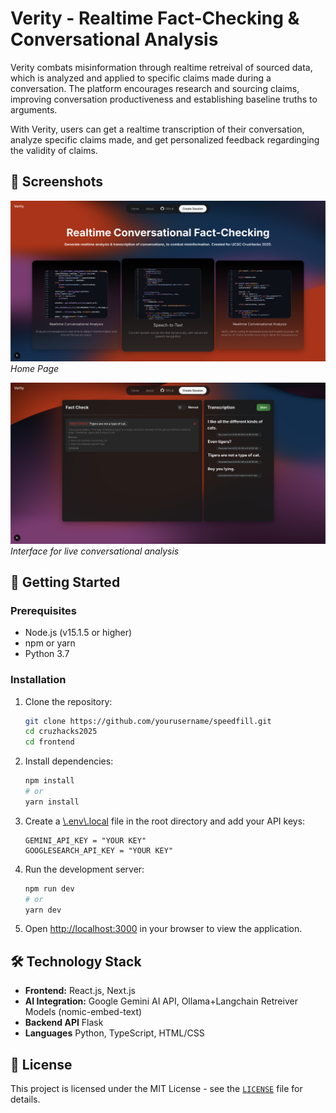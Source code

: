 # Verity - Realtime Fact-Checking & Conversational Analysis

Verity combats misinformation through realtime retreival of sourced data, which is analyzed and applied to specific claims made during a conversation. The platform encourages research and sourcing claims, improving conversation productiveness and establishing baseline truths to arguments.

With Verity, users can get a realtime transcription of their conversation, analyze specific claims made, and get personalized feedback regardinging the validity of claims.


## 📸 Screenshots

![Homepage](public/screenshots/homepage.png)
_Home Page_

![Analysis](public/screenshots/analysis.png)
_Interface for live conversational analysis_


## 🚀 Getting Started

### Prerequisites

- Node.js (v15.1.5 or higher)
- npm or yarn
- Python 3.7

### Installation

1. Clone the repository:

   ```bash
   git clone https://github.com/yourusername/speedfill.git
   cd cruzhacks2025
   cd frontend
   ```

2. Install dependencies:

   ```bash
   npm install
   # or
   yarn install
   ```

3. Create a [\\.env\\.local](.env.local) file in the root directory and add your API keys:

   ```
   GEMINI_API_KEY = "YOUR KEY"
   GOOGLESEARCH_API_KEY = "YOUR KEY"
   ```

4. Run the development server:

   ```bash
   npm run dev
   # or
   yarn dev
   ```

5. Open [http://localhost:3000](http://localhost:3000) in your browser to view the application.

## 🛠️ Technology Stack

- **Frontend:** React.js, Next.js
- **AI Integration:** Google Gemini AI API, Ollama+Langchain Retreiver Models (nomic-embed-text)
- **Backend API** Flask
- **Languages** Python, TypeScript, HTML/CSS



## 📜 License

This project is licensed under the MIT License - see the [`LICENSE`](LICENSE) file for details.
